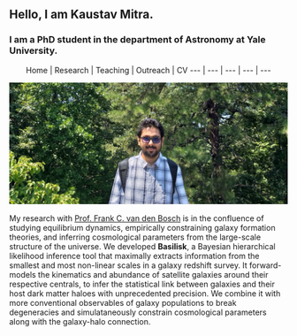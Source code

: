 ## Hello, I am Kaustav Mitra.
### I am a PhD student in the department of Astronomy at Yale University.

<div align="center">
 Home | Research | Teaching | Outreach | CV 
--- | --- | --- | --- | ---
</div>

![alt text](images/headshot.jpg "My photograph.")

My research with <a href="https://campuspress.yale.edu/vdbosch/" target="_blank">Prof. Frank C. van den Bosch</a> is in the confluence of studying equilibrium dynamics, empirically constraining galaxy formation theories, and inferring cosmological parameters from the large-scale structure of the universe.  We developed **Basilisk**, a Bayesian hierarchical likelihood inference tool that maximally extracts information from the smallest and most non-linear scales in a galaxy redshift survey.  It forward-models the kinematics and abundance of satellite galaxies around their respective centrals, to infer the statistical link between galaxies and their host dark matter haloes with unprecedented precision.  We combine it with more conventional observables of galaxy populations to break degeneracies and simulataneously constrain cosmological parameters along with the galaxy-halo connection.
